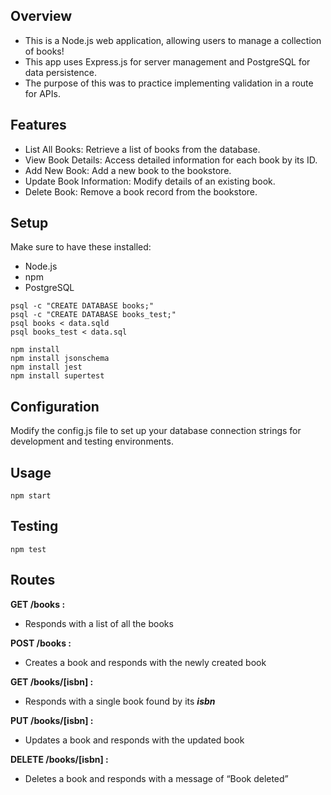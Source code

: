 ## Overview

- This is a Node.js web application, allowing users to manage a collection of books!
- This app uses Express.js for server management and PostgreSQL for data persistence.
- The purpose of this was to practice implementing validation in a route for APIs.

## Features

- List All Books: Retrieve a list of books from the database.
- View Book Details: Access detailed information for each book by its ID.
- Add New Book: Add a new book to the bookstore.
- Update Book Information: Modify details of an existing book.
- Delete Book: Remove a book record from the bookstore.

## Setup

Make sure to have these installed:

- Node.js
- npm
- PostgreSQL

```
psql -c "CREATE DATABASE books;"
psql -c "CREATE DATABASE books_test;"
psql books < data.sqld
psql books_test < data.sql

npm install
npm install jsonschema
npm install jest
npm install supertest
```

## Configuration

Modify the config.js file to set up your database connection strings for development and testing environments.

## Usage

`npm start`

## Testing

`npm test`

## Routes

**GET /books :**

- Responds with a list of all the books

**POST /books :**

- Creates a book and responds with the newly created book

**GET /books/[isbn] :**

- Responds with a single book found by its **_isbn_**

**PUT /books/[isbn] :**

- Updates a book and responds with the updated book

**DELETE /books/[isbn] :**

- Deletes a book and responds with a message of “Book deleted”
